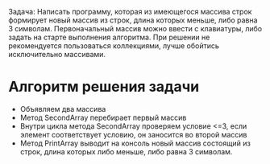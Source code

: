 Задача:
Написать программу, которая из имеющегося массива строк формирует новый массив из строк, длина которых меньше, либо равна 3 символам. Первоначальный массив можно ввести с клавиатуры, либо задать на старте выполнения алгоритма. При решении не рекомендуется пользоваться коллекциями, лучше обойтись исключительно массивами.

# Алгоритм решения задачи

* Объявляем два массива
* Метод SecondArray перебирает первый массив
* Внутри цикла метода SecondArray проверяем условие <=3, если элемент соответствует условию, он заносится во второй массив
* Метод PrintArray выводит на консоль новый массив состоящий из строк, длина которых либо меньше, либо равна 3 символам.
